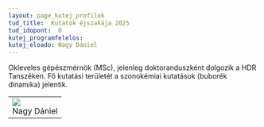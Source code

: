 ```yaml
---
layout: page_kutej_profilok
tud_title:  Kutatók éjszakája 2025
tud_idopont:  0
kutej_programfelelos:
kutej_eloado: Nagy Dániel
---
```


Okleveles gépészmérnök (MSc), jelenleg doktoranduszként dolgozik a HDR Tanszéken. Fő kutatási területét a szonokémiai kutatások (buborék dinamika) jelentik.

<table class="picture">
<tr>
<td>

<div class="gallery">
    <img src="images/Nagy_Dániel.png" max-width="250" max-height="200">
  <div class="desc">Nagy Dániel</div>
</div>

</td>
</tr>
</table>
